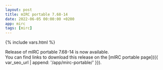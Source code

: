 ```yaml
---
layout: post
title: mIRC portable 7.68-14
date: 2022-06-05 00:00:00 +0200
app: mirc
tags: [mirc]
---
```

{% include vars.html %}

Release of mIRC portable 7.68-14 is now available.<br />
You can find links to download this release on the [mIRC portable page]({{ var_seo_url | append: '/app/mirc-portable/' }}).
